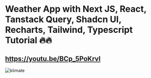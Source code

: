 # Weather App with Next JS, React, Tanstack Query, Shadcn UI, Recharts, Tailwind, Typescript Tutorial 🔥🔥
## https://youtu.be/BCp_5PoKrvI

![klimate](https://github.com/user-attachments/assets/03aed8a9-f2e1-4fcf-8628-5d1abd0c678c)
